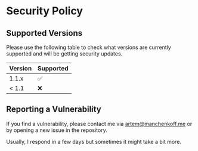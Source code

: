 # Security Policy

## Supported Versions

Please use the following table to check what versions are currently supported and will be getting security updates.

| Version | Supported          |
| ------- | ------------------ |
| 1.1.x   | :white_check_mark: |
| < 1.1   | :x:                |

## Reporting a Vulnerability

If you find a vulnerability, please contact me via artem@manchenkoff.me or by opening a new issue in the repository.

Usually, I respond in a few days but sometimes it might take a bit more.
